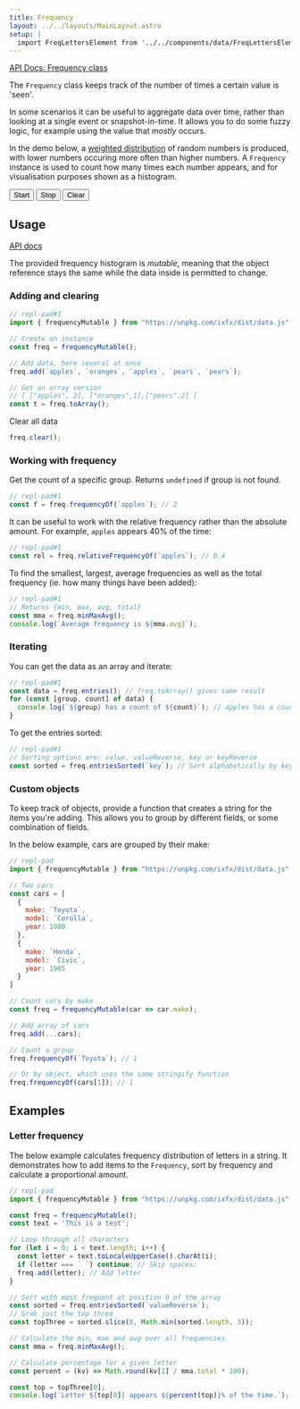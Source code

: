 ```yaml
---
title: Frequency
layout: ../../layouts/MainLayout.astro
setup: |
  import FreqLettersElement from '../../components/data/FreqLettersElement.ts';
---
```


<script type="module" hoist>
  import '/src/components/ReplPad';
</script>

[API Docs: Frequency class](https://clinth.github.io/ixfx/classes/Data.FrequencyMutable.html)

The `Frequency` class keeps track of the number of times a certain value is 'seen'.

In some scenarios it can be useful to aggregate data over time, rather than looking at a single event or snapshot-in-time. It allows you to do some fuzzy logic, for example using the value that _mostly_ occurs.

In the demo below, a [weighted distribution](../../gen/random/#weighted-distribution) of random numbers is produced, with lower numbers occuring more often than higher numbers. A `Frequency` instance is used to count how many times each number appears, and for visualisation purposes shown as a histogram.

<script type="module" hoist>
import '/src/components/data/freqWeighted';
</script>
<style>
  #dataStream {
    width: 5em;
  }
  #dataStream {
    flex-grow: unset;
    max-height: 5em;
    scoll-o
  }
</style>
<div class="toolbar centered">
  <button id="btnStart">Start</button>
  <button id="btnStop">Stop</button>
  <button id="btnClear">Clear</button>
</div>
<div class="sxs">
  <div class="dataLog" id="dataStream" style="max-height: 5em"></div>
  <div>
    <histogram-vis id="dataPlot"></histogram-vis>
  </div>
</div>


## Usage

[API docs](https://clinth.github.io/ixfx/classes/Data.FrequencyMutable.html)

The provided frequency histogram is _mutable_, meaning that the object reference stays the same while the data inside is permitted to change.


### Adding and clearing

```js
// repl-pad#1
import { frequencyMutable } from "https://unpkg.com/ixfx/dist/data.js"

// Create an instance
const freq = frequencyMutable();

// Add data, here several at once
freq.add(`apples`, `oranges`, `apples`, `pears`, `pears`);

// Get an array version
// [ ["apples", 2], ["oranges",1],["pears",2] ]
const t = freq.toArray();
```

Clear all data
```js
freq.clear();
```

### Working with frequency

Get the count of a specific group. Returns `undefined` if group is not found.

```js
// repl-pad#1
const f = freq.frequencyOf(`apples`); // 2
```

It can be useful to work with the relative frequency rather than the absolute amount. For example, `apples` appears 40% of the time:

```js
// repl-pad#1
const rel = freq.relativeFrequencyOf(`apples`); // 0.4
```

To find the smallest, largest, average frequencies as well as the total frequency (ie. how many things have been added):

```js
// repl-pad#1
// Returns {min, max, avg, total}
const mma = freq.minMaxAvg(); 
console.log(`Average frequency is ${mma.avg}`);
```

### Iterating

You can get the data as an array and iterate:

```js
// repl-pad#1
const data = freq.entries(); // freq.toArray() gives same result
for (const [group, count] of data) {
  console.log(`${group} has a count of ${count}`); // apples has a count of 2...
}
```

To get the entries sorted:

```js
// repl-pad#1
// Sorting options are: value, valueReverse, key or keyReverse
const sorted = freq.entriesSorted(`key`); // Sort alphabetically by key
```

### Custom objects

To keep track of objects, provide a function that creates a string for the items you're adding. This allows you to group by different fields, or some combination of fields.

In the below example, cars are grouped by their make:

```js
// repl-pad
import { frequencyMutable } from "https://unpkg.com/ixfx/dist/data.js"

// Two cars
const cars = [
  {
    make: `Toyota`,
    model: `Corolla`,
    year: 1980
  },
  {
    make: `Honda`,
    model: `Civic`,
    year: 1985
  }
]

// Count cars by make
const freq = frequencyMutable(car => car.make);

// Add array of cars
freq.add(...cars);

// Count a group
freq.frequencyOf(`Toyota`); // 1

// Or by object, which uses the same stringify function
freq.frequencyOf(cars[1]); // 1
```

## Examples

### Letter frequency

The below example calculates frequency distribution of letters in a string. It demonstrates how to add items to the `Frequency`, sort by frequency and calculate a proportional amount.

```js
// repl-pad
import { frequencyMutable } from "https://unpkg.com/ixfx/dist/data.js"

const freq = frequencyMutable();
const text = 'This is a test';

// Loop through all characters
for (let i = 0; i < text.length; i++) {
  const letter = text.toLocaleUpperCase().charAt(i);
  if (letter === ` `) continue; // Skip spaces;
  freq.add(letter); // Add letter
}

// Sort with most frequent at position 0 of the array
const sorted = freq.entriesSorted(`valueReverse`);
// Grab just the top three
const topThree = sorted.slice(0, Math.min(sorted.length, 3));

// Calculate the min, max and avg over all frequencies
const mma = freq.minMaxAvg();

// Calculate percentage for a given letter
const percent = (kv) => Math.round(kv[1] / mma.total * 100);

const top = topThree[0];
console.log(`Letter ${top[0]} appears ${percent(top)}% of the time.`);
```

<freq-letters client:load />
